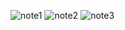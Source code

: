 ![note1](https://user-images.githubusercontent.com/61113947/226175678-68390157-42a1-43c4-aaf7-d0c7b5d2af07.png)
![note2](https://user-images.githubusercontent.com/61113947/226175679-51db56cb-4b59-4f4d-a8f2-ce485489ef85.png)
![note3](https://user-images.githubusercontent.com/61113947/226175681-7312882a-4f4e-4034-bc52-4e30cb4144d0.png)
